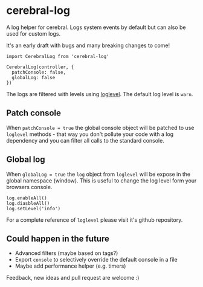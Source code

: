 # cerebral-log

A log helper for cerebral. Logs system events by default but can also be used for custom logs.

It's an early draft with bugs and many breaking changes to come!

```
import CerebralLog from 'cerebral-log'

CerebralLog(controller, {
  patchConsole: false,
  globalLog: false
})
```

The logs are filtered with levels using [loglevel](https://github.com/pimterry/loglevel). The default log level is `warn`.

## Patch console

When `patchConsole = true` the global console object will be patched to use `loglevel` methods - that way you don't pollute your code with a log dependency and you can filter all calls to the standard console.

## Global log

When `globalLog = true` the `log` object from `loglevel` will be expose in the global namespace (window). This is useful to change the log level form your browsers console.

```
log.enableAll()
log.diasbleAll()
log.setLevel('info')
```

For a complete reference of `loglevel` please visit it's github repository.

## Could happen in the future

- Advanced filters (maybe based on tags?)
- Export `console` to selectively override the default console in a file
- Maybe add performance helper (e.g. timers)


Feedback, new ideas and pull request are welcome :)
